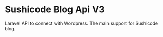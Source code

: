 # Sushicode Blog Api V3

Laravel API to connect with Wordpress. The main support for Sushicode blog.

